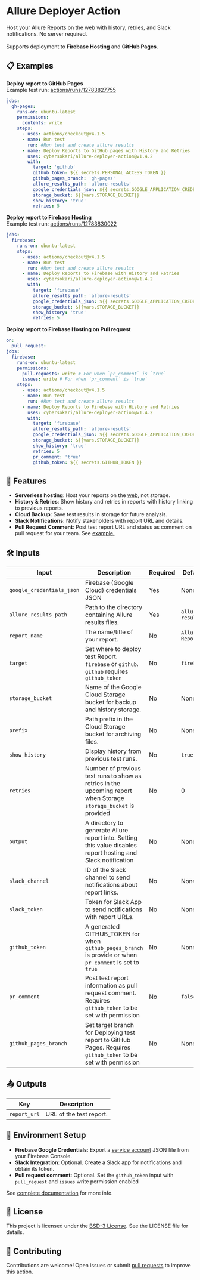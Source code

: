 # Allure Deployer Action
Host your Allure Reports on the web with history, retries, and Slack notifications.
No server required.
</br>
</br>
Supports deployment to **Firebase Hosting** and **GitHub Pages**.
</br>

## 📋 Examples

**Deploy report to GitHub Pages**
</br>Example test run:
[actions/runs/12783827755](https://github.com/cybersokari/allure-deployer-action/actions/runs/12783827755)
```yaml
jobs:
  gh-pages:
    runs-on: ubuntu-latest
    permissions:
      contents: write
    steps:
      - uses: actions/checkout@v4.1.5
      - name: Run test
        run: #Run test and create allure results
      - name: Deploy Reports to GitHub pages with History and Retries
        uses: cybersokari/allure-deployer-action@v1.4.2
        with:
          target: 'github'
          github_token: ${{ secrets.PERSONAL_ACCESS_TOKEN }}
          github_pages_branch: 'gh-pages'
          allure_results_path: 'allure-results'
          google_credentials_json: ${{ secrets.GOOGLE_APPLICATION_CREDENTIALS }} # Required for History and Retries
          storage_bucket: ${{vars.STORAGE_BUCKET}}
          show_history: 'true'
          retries: 5
```
**Deploy report to Firebase Hosting**
</br>Example test run:
[actions/runs/12783830022](https://github.com/cybersokari/allure-deployer-action/actions/runs/12783830022)
```yaml
jobs:
  firebase:
    runs-on: ubuntu-latest
    steps:
      - uses: actions/checkout@v4.1.5
      - name: Run test
        run: #Run test and create allure results
      - name: Deploy Reports to Firebase with History and Retries
        uses: cybersokari/allure-deployer-action@v1.4.2
        with:
          target: 'firebase'
          allure_results_path: 'allure-results'
          google_credentials_json: ${{ secrets.GOOGLE_APPLICATION_CREDENTIALS }}
          storage_bucket: ${{vars.STORAGE_BUCKET}}
          show_history: 'true'
          retries: 5
```

**Deploy report to Firebase Hosting on Pull request**
```yaml
on:
  pull_request:
jobs:
  firebase:
    runs-on: ubuntu-latest
    permissions: 
      pull-requests: write # For when `pr_comment` is `true`
      issues: write # For when `pr_comment` is `true`
    steps:
      - uses: actions/checkout@v4.1.5
      - name: Run test
        run: #Run test and create allure results
      - name: Deploy Reports to Firebase with History and Retries
        uses: cybersokari/allure-deployer-action@v1.4.2
        with:
          target: 'firebase'
          allure_results_path: 'allure-results'
          google_credentials_json: ${{ secrets.GOOGLE_APPLICATION_CREDENTIALS }}
          storage_bucket: ${{vars.STORAGE_BUCKET}}
          show_history: 'true'
          retries: 5
          pr_comment: 'true'
          github_token: ${{ secrets.GITHUB_TOKEN }}
```

## 🚀 Features
- **Serverless hosting**: Host your reports on the [web](https://firebase.google.com/docs/hosting), not storage.
- **History & Retries**: Show history and retries in reports with history linking to previous reports.
- **Cloud Backup**: Save test results in storage for future analysis.
- **Slack Notifications**: Notify stakeholders with report URL and details.
- **Pull Request Comment**: Post test report URL and status as comment on pull request for your team. See [example.](https://github.com/cybersokari/allure-report-deployer/pull/6#issuecomment-2564403881)


## 🛠️ Inputs
| Input                     | Description                                                                                                      | Required | Default          |
|---------------------------|------------------------------------------------------------------------------------------------------------------|----------|------------------|
| `google_credentials_json` | Firebase (Google Cloud) credentials JSON                                                                         | Yes      | None             |
| `allure_results_path`     | Path to the directory containing Allure results files.                                                           | Yes      | `allure-results` |
| `report_name`             | The name/title of your report.                                                                                   | No       | `Allure Report`  |
| `target`                  | Set where to deploy test Report. `firebase` or `github`. `github` requires `github_token`                        | No       | `firebase`       |
| `storage_bucket`          | Name of the Google Cloud Storage bucket for backup and history storage.                                          | No       | None             |
| `prefix`                  | Path prefix in the Cloud Storage bucket for archiving files.                                                     | No       | None             |
| `show_history`            | Display history from previous test runs.                                                                         | No       | `true`           |
| `retries`                 | Number of previous test runs to show as retries in the upcoming report when Storage `storage_bucket` is provided | No       | 0                |
| `output`                  | A directory to generate Allure report into. Setting this value disables report hosting and Slack notification    | No       | None             |
| `slack_channel`           | ID of the Slack channel to send notifications about report links.                                                | No       | None             |
| `slack_token`             | Token for Slack App to send notifications with report URLs.                                                      | No       | None             |
| `github_token`            | A generated GITHUB_TOKEN for when `github_pages_branch` is provide or when `pr_comment` is set to `true`         | No       | None             |
| `pr_comment`              | Post test report information as pull request comment. Requires `github_token` to be set with permission          | No       | `false`          |
| `github_pages_branch`     | Set target branch for Deploying test report to GitHub Pages. Requires `github_token` to be set with permission   | No       | None             |


## 📤 Outputs
| Key          | Description             |
|--------------|-------------------------|
| `report_url` | URL of the test report. |


## 🔧 Environment Setup

- **Firebase Google Credentials**: Export a [service account](https://firebase.google.com/docs/admin/setup#initialize_the_sdk_in_non-google_environments) JSON file from your Firebase Console.
- **Slack Integration**: Optional. Create a Slack app for notifications and obtain its token.
- **Pull request comment**: Optional. Set the `github_token` input with `pull_request` and `issues` write permission enabled 

See [complete documentation](https://github.com/cybersokari/allure-report-deployer) for more info.

## 📜 License
This project is licensed under the [BSD-3 License](LICENSE). See the LICENSE file for details.

## 🤝 Contributing
Contributions are welcome! Open issues or submit [pull requests](https://github.com/cybersokari/allure-report-deployer) to improve this action.
